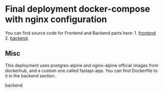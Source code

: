 # Final deployment docker-compose with nginx configuration

You can find source code for Frontend and Backend parts here:
    1. [frontend](https://github.com/ToTHXaT/Practice-blog-frontend.git)
    2. [backend](https://github.com/ToTHXaT/Practice-blog-backend.git).

## Misc

This deployment uses postgres-alpine and nginx-alpine official images from dockerhub, and a custom one called fastapi-app. You can find Dockerfile to it in the backend section.



    
backend
